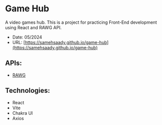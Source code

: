 # Game Hub

A video games hub.
This is a project for practicing Front-End development using React and RAWG API.

- Date: 05/2024
- URL: [https://samehsaady.github.io/game-hub](https://samehsaady.github.io/game-hub)

## APIs:

- [RAWG](https://rawg.io/)

## Technologies:

- React
- Vite
- Chakra UI
- Axios
